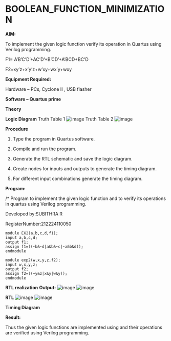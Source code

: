 # BOOLEAN_FUNCTION_MINIMIZATION

**AIM:**

To implement the given logic function verify its operation in Quartus using Verilog programming.

F1= A’B’C’D’+AC’D’+B’CD’+A’BCD+BC’D 

F2=xy’z+x’y’z+w’xy+wx’y+wxy

**Equipment Required:**

Hardware – PCs, Cyclone II , USB flasher

**Software – Quartus prime**

**Theory**

**Logic Diagram**
Truth Table 1
![image](https://github.com/user-attachments/assets/24e01215-cc95-4ca2-9556-065b8b3ea077)
Truth Table 2
![image](https://github.com/user-attachments/assets/6a5dd904-dce1-449d-b7c0-693680a0e538)

**Procedure**

1.	Type the program in Quartus software.

2.	Compile and run the program.

3.	Generate the RTL schematic and save the logic diagram.

4.	Create nodes for inputs and outputs to generate the timing diagram.

5.	For different input combinations generate the timing diagram.


**Program:**

/* Program to implement the given logic function and to verify its operations in quartus using Verilog programming. 

Developed by:SUBITHRA R

RegisterNumber:212224110050
```
module EX2(a,b,c,d,f1);
input a,b,c,d;
output f1;
assign f1=((~b&~d|a&b&~c|~a&b&d));
endmodule

module exp2(w,x,y,z,f2);
input w,x,y,z;
output f2;
assign f2=((~y&z|x&y|w&y));
endmodule 
```


**RTL realization**
**Output:**
![image](https://github.com/user-attachments/assets/abce4c13-5598-4370-900f-3c381dbb6910)
![image](https://github.com/user-attachments/assets/fac1cc00-3dd2-4edc-a0c7-0f7d1d9df52f)

**RTL**
![image](https://github.com/user-attachments/assets/19072ca8-4b3f-4e5d-948a-9d1eb7379db1)
![image](https://github.com/user-attachments/assets/04be55ea-4eb3-401d-bdfd-b46e941a0375)

**Timing Diagram**

**Result:**

Thus the given logic functions are implemented using and their operations are verified using Verilog programming.

